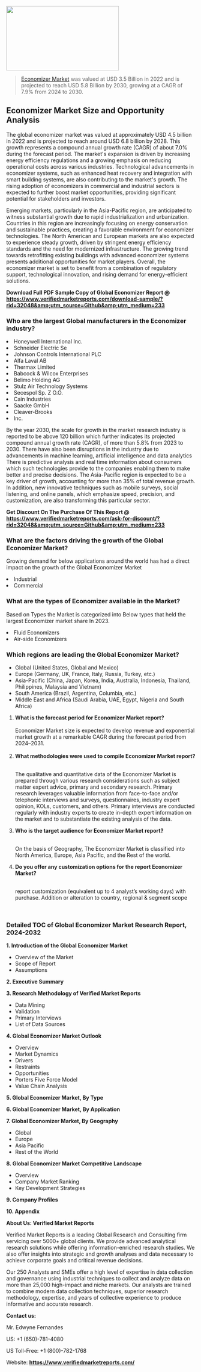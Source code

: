 
<img src="https://ffe5etoiles.com/wp-content/uploads/2024/12/MST1-300x171.png" alt="" width="300" height="171" class="alignnone size-medium wp-image-20088" /><blockquote><p><p><a href="https://www.verifiedmarketreports.com/download-sample/?rid=32048&utm_source=Github&utm_medium=233" target="_blank">Economizer Market</a> was valued at USD 3.5 Billion in 2022 and is projected to reach USD 5.8 Billion by 2030, growing at a CAGR of 7.9% from 2024 to 2030.</p></blockquote><p><h2>Economizer Market Size and Opportunity Analysis</h2><p>The global economizer market was valued at approximately USD 4.5 billion in 2022 and is projected to reach around USD 6.8 billion by 2028. This growth represents a compound annual growth rate (CAGR) of about 7.0% during the forecast period. The market's expansion is driven by increasing energy efficiency regulations and a growing emphasis on reducing operational costs across various industries. Technological advancements in economizer systems, such as enhanced heat recovery and integration with smart building systems, are also contributing to the market's growth. The rising adoption of economizers in commercial and industrial sectors is expected to further boost market opportunities, providing significant potential for stakeholders and investors.</p><p>Emerging markets, particularly in the Asia-Pacific region, are anticipated to witness substantial growth due to rapid industrialization and urbanization. Countries in this region are increasingly focusing on energy conservation and sustainable practices, creating a favorable environment for economizer technologies. The North American and European markets are also expected to experience steady growth, driven by stringent energy efficiency standards and the need for modernized infrastructure. The growing trend towards retrofitting existing buildings with advanced economizer systems presents additional opportunities for market players. Overall, the economizer market is set to benefit from a combination of regulatory support, technological innovation, and rising demand for energy-efficient solutions.</p></p><p class=""><strong>Download Full PDF Sample Copy of Global Economizer Report @ <a href="https://www.verifiedmarketreports.com/download-sample/?rid=32048&amp;utm_source=Github&amp;utm_medium=233" target="_blank">https://www.verifiedmarketreports.com/download-sample/?rid=32048&amp;utm_source=Github&amp;utm_medium=233</a></strong></p><h3 id="" class="">Who are the largest Global manufacturers in the Economizer industry?</h3><p><li>Honeywell International Inc.</li><li> Schneider Electric Se</li><li> Johnson Controls International PLC</li><li> Alfa Laval AB</li><li> Thermax Limited</li><li> Babcock & Wilcox Enterprises</li><li> Belimo Holding AG</li><li> Stulz Air Technology Systems</li><li> Secespol Sp. Z O.O.</li><li> Cain Industries</li><li> Saacke GmbH</li><li> Cleaver-Brooks</li><li> Inc.</li></p><div class=""><div class="" dir="" data-message-author-role="" data-message-id="" data-message-model-slug=""><div class=""><div class=""><div class=""><div class="" dir="" data-message-author-role="" data-message-id="" data-message-model-slug=""><div class=""><div class=""><p>By the year 2030, the scale for growth in the market research industry is reported to be above 120 billion which further indicates its projected compound annual growth rate (CAGR), of more than 5.8% from 2023 to 2030. There have also been disruptions in the industry due to advancements in machine learning, artificial intelligence and data analytics There is predictive analysis and real time information about consumers which such technologies provide to the companies enabling them to make better and precise decisions. The Asia-Pacific region is expected to be a key driver of growth, accounting for more than 35% of total revenue growth. In addition, new innovative techniques such as mobile surveys, social listening, and online panels, which emphasize speed, precision, and customization, are also transforming this particular sector.</p><p><strong>Get Discount On The Purchase Of This Report @&nbsp; <a href="https://www.verifiedmarketreports.com/ask-for-discount/?rid=32048&amp;utm_source=Github&amp;utm_medium=233" target="_blank">https://www.verifiedmarketreports.com/ask-for-discount/?rid=32048&amp;utm_source=Github&amp;utm_medium=233</a></strong></p></div></div></div></div></div></div></div></div><h3 id="" class="">What are the factors driving the growth of the Global Economizer Market?</h3><p id="" class="">Growing demand for below applications around the world has had a direct impact on the growth of the Global Economizer Market</p><p id="" class=""><li>Industrial</li><li> Commercial</li></p><h3 id="" class="">What are the types of Economizer available in the Market?</h3><p id="" class="">Based on Types the Market is categorized into Below types that held the largest Economizer market share In 2023.</p><p id="" class=""><li>Fluid Economizers</li><li> Air-side Economizers</li></p><h3 id="" class="">Which regions are leading the Global Economizer Market?</h3><ul><li>Global (United States, Global and Mexico)</li><li>Europe (Germany, UK, France, Italy, Russia, Turkey, etc.)</li><li>Asia-Pacific (China, Japan, Korea, India, Australia, Indonesia, Thailand, Philippines, Malaysia and Vietnam)</li><li>South America (Brazil, Argentina, Columbia, etc.)</li><li>Middle East and Africa (Saudi Arabia, UAE, Egypt, Nigeria and South Africa)</li></ul><p><ol><li><strong>What is the forecast period for Economizer Market report?<br /></strong><br /><span data-sheets-root="1" data-sheets-value="{&quot;1&quot;:2,&quot;2&quot;:&quot;XXXX size is expected to develop revenue and exponential market growth at a remarkable CAGR during the forecast period from 2024&ndash;2030.&quot;}" data-sheets-userformat="{&quot;2&quot;:12674,&quot;4&quot;:{&quot;1&quot;:2,&quot;2&quot;:16776960},&quot;10&quot;:2,&quot;11&quot;:0,&quot;15&quot;:&quot;Arial&quot;,&quot;16&quot;:12}">Economizer Market size is expected to develop revenue and exponential market growth at a remarkable CAGR during the forecast period from 2024&ndash;2031.</span><br /><br /></li><li><strong>What methodologies were used to compile Economizer Market report?<br /><br /></strong><p>The qualitative and quantitative data of the&nbsp;Economizer Market is prepared through various research considerations such as subject matter expert advice, primary and secondary research. Primary research leverages valuable information from face-to-face and/or telephonic interviews and surveys, questionnaires, industry expert opinion, KOLs, customers, and others. Primary interviews are conducted regularly with industry experts to create in-depth expert information on the market and to substantiate the existing analysis of the data.&nbsp;</p></li><li><strong>Who is the target audience for Economizer Market report?<br /><br /></strong><p>On the basis of Geography, The&nbsp;Economizer Market is classified into North America, Europe, Asia Pacific, and the Rest of the world.</p></li><li><strong>Do you offer any customization options for the report Economizer Market?<br /><br /></strong><p>report customization (equivalent up to 4 analyst&rsquo;s working days) with purchase. Addition or alteration to country, regional &amp; segment scope</p><p>&nbsp;</p></li></ol></p><h3 id="" class="">Detailed TOC of Global Economizer Market Research Report, 2024-2032</h3><p id="" class=""><strong>1. Introduction of the Global Economizer Market</strong></p><ul><li>Overview of the Market</li><li>Scope of Report</li><li>Assumptions</li></ul><p id="" class=""><strong>2. Executive Summary</strong></p><p id="" class=""><strong>3. Research Methodology of&nbsp;Verified Market Reports</strong></p><ul><li>Data Mining</li><li>Validation</li><li>Primary Interviews</li><li>List of Data Sources</li></ul><p id="" class=""><strong>4. Global Economizer Market Outlook</strong></p><ul><li>Overview</li><li>Market Dynamics</li><li>Drivers</li><li>Restraints</li><li>Opportunities</li><li>Porters Five Force Model</li><li>Value Chain Analysis</li></ul><p id="" class=""><strong>5. Global Economizer Market, By&nbsp;Type</strong></p><p id="" class=""><strong>6. Global Economizer Market, By Application</strong></p><p id="" class=""><strong>7. Global Economizer Market, By Geography</strong></p><ul><li>Global</li><li>Europe</li><li>Asia Pacific</li><li>Rest of the World</li></ul><p id="" class=""><strong>8. Global Economizer Market Competitive Landscape</strong></p><ul><li>Overview</li><li>Company Market Ranking</li><li>Key Development Strategies</li></ul><p id="" class=""><strong>9. Company Profiles</strong></p><p id="" class=""><strong>10. Appendix</strong></p><p id="" class=""><strong>About Us: Verified Market Reports</strong></p><p id="" class="">Verified Market Reports is a leading Global Research and Consulting firm servicing over 5000+ global clients. We provide advanced analytical research solutions while offering information-enriched research studies. We also offer insights into strategic and growth analyses and data necessary to achieve corporate goals and critical revenue decisions.</p><p id="" class="">Our 250 Analysts and SMEs offer a high level of expertise in data collection and governance using industrial techniques to collect and analyze data on more than 25,000 high-impact and niche markets. Our analysts are trained to combine modern data collection techniques, superior research methodology, expertise, and years of collective experience to produce informative and accurate research.</p><p id="" class=""><strong>Contact us:</strong></p><p id="" class="">Mr. Edwyne Fernandes</p><p id="" class="">US: +1 (650)-781-4080</p><p id="" class="">US Toll-Free: +1 (800)-782-1768</p><p id="" class="">Website: <a target="" data-test-app-aware-link=""><strong>https://www.verifiedmarketreports.com/</strong></a></p>
